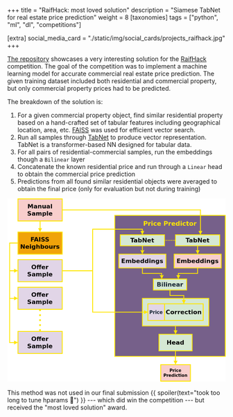 +++
title = "RaifHack: most loved solution"
description = "Siamese TabNet for real estate price prediction"
weight = 8
[taxonomies]
tags = ["python", "ml", "dl", "competitions"]

[extra]
social_media_card = "./static/img/social_cards/projects_raifhack.jpg"
+++

[The repository](https://github.com/danielgafni/RAIFHACK) showcases a very interesting solution for the [RaifHack](https://raifhack.ru/) competition. The goal of the competition was to implement a machine learning model for accurate commercial real estate price prediction. The given training dataset included both residential and commercial property, but only commercial property prices had to be predicted. 

The breakdown of the solution is:
 1. For a given commercial property object, find similar residential property based on a hand-crafted set of tabular features including geographical location, area, etc. [FAISS](https://github.com/facebookresearch/faiss) was used for efficient vector search.
 2. Run all samples through [TabNet](https://github.com/topics/pytorch-tabnet) to produce vector representation. TabNet is a transformer-based NN designed for tabular data. 
 3. For all pairs of residential-commercial samples, run the embeddings though a `Bilinear` layer
 4. Concatenate the known residential price and run through a `Linear` head to obtain the commercial price prediction 
 5. Predictions from all found similar residential objects were averaged to obtain the final price (only for evaluation but not during training)

![raifnet](https://github.com/danielgafni/RAIFHACK/blob/master/siamese_tabnet.png?raw=true)

This method was not used in our final submission {{ spoiler(text="took too long to tune hparams 🤪") }} --- which did win the competition --- but received the "most loved solution" award. 

